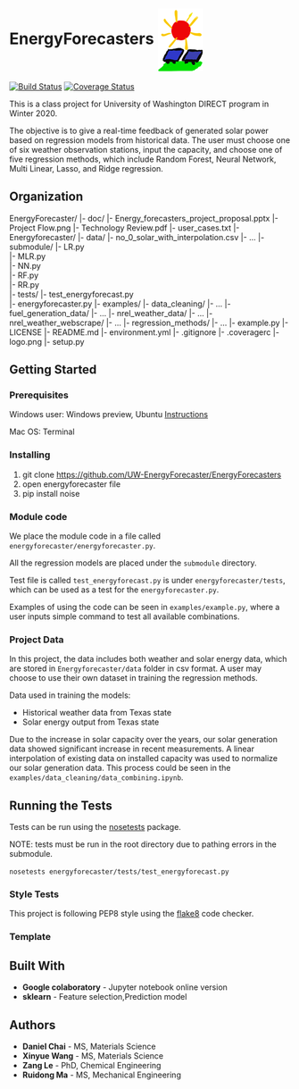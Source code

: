 # EnergyForecasters <img align="center" src='logo.png'>

[![Build Status](https://travis-ci.org/UW-EnergyForecaster/EnergyForecasters.svg?branch=master)](https://travis-ci.org/github/UW-EnergyForecaster)
[![Coverage Status](https://coveralls.io/repos/github/UW-EnergyForecaster/EnergyForecasters/badge.svg?branch=master)](https://coveralls.io/github/UW-EnergyForecaster/EnergyForecasters?branch=master)

This is a class project for University of Washington DIRECT program in Winter 2020.

The objective is to give a real-time feedback of generated solar power based on regression models from historical data. The user must choose one of six weather observation stations, input the capacity, and choose one of five regression methods, which include Random Forest, Neural Network, Multi Linear, Lasso, and Ridge regression.

## Organization


EnergyForecaster/
    |- doc/
        |- Energy_forecasters_project_proposal.pptx
        |- Project Flow.png
        |- Technology Review.pdf
        |- user_cases.txt
    |- Energyforecaster/
        |- data/
            |- no_0_solar_with_interpolation.csv
            |- ...
        |- submodule/
            |- LR.py  
            |- MLR.py  
            |- NN.py  
            |- RF.py  
            |- RR.py  
        |- tests/
            |- test_energyforecast.py  
        |- energyforecaster.py
    |- examples/
        |- data_cleaning/
            |- ...
        |- fuel_generation_data/
            |- ...
        |- nrel_weather_data/
            |- ...
        |- nrel_weather_webscrape/
            |- ...
        |- regression_methods/
            |- ...
        |- example.py
    |- LICENSE
    |- README.md
    |- environment.yml
    |- .gitignore
    |- .coveragerc
    |- logo.png
    |- setup.py


## Getting Started

### Prerequisites

Windows user: Windows preview, Ubuntu  <a href="https://towardsdatascience.com/setting-up-a-data-science-environment-using-windows-subsystem-for-linux-wsl-c4b390803dd">Instructions</a>

Mac OS: Terminal  


### Installing  

1. git clone https://github.com/UW-EnergyForecaster/EnergyForecasters
2. open energyforecaster file
3. pip install noise

### Module code

We place the module code in a file called `energyforecaster/energyforecaster.py`.

All the regression models are placed under the `submodule` directory.

Test file is called `test_energyforecast.py` is under `energyforecaster/tests`, which can be used as a test for the `energyforecaster.py`.

Examples of using the code can be seen in `examples/example.py`, where a user inputs simple command to test all available combinations.

### Project Data

In this project, the data includes both weather and solar energy data, which are stored in `Energyforecaster/data` folder in csv format. A user may choose to use their own dataset in training the regression methods.

Data used in training the models:
* Historical weather data from Texas state
* Solar energy output from Texas state

Due to the increase in solar capacity over the years, our solar generation data showed significant increase in recent measurements. A linear interpolation of existing data on installed capacity was used to normalize our solar generation data. This process could be seen in the `examples/data_cleaning/data_combining.ipynb`.

## Running the Tests
Tests can be run using the [nosetests](https://nose.readthedocs.io/en/latest/) package.

NOTE: tests must be run in the root directory due to pathing errors in the submodule.

`nosetests energyforecaster/tests/test_energyforecast.py`

### Style Tests
This project is following PEP8 style using the [flake8](https://flake8.pycqa.org/en/latest/) code checker.

### Template




## Built With
* **Google colaboratory** - Jupyter notebook online version
* **sklearn** - Feature selection,Prediction model


## Authors

* **Daniel Chai** - MS, Materials Science
* **Xinyue Wang** - MS, Materials Science
* **Zang Le** - PhD, Chemical Engineering
* **Ruidong Ma** - MS, Mechanical Engineering

